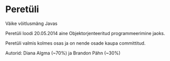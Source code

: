 # Peretüli
Väike võitlusmäng Javas

Peretüli loodi 20.05.2014 aine Objektorjenteeritud programmeerimine jaoks.

Peretüli valmis kolmes osas ja on nende osade kaupa committitud.

Autorid: Diana Algma (~70%) ja Brandon Pähn (~30%)
